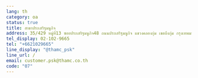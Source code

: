 ```yaml
---
lang: th
category: oa
status: true
title: สาขาประเสริฐมนูกิจ
address: 35/429 หมู่ที่13 ซอยประเสริฐมนูกิจ48 ถนนประเสริฐมนูกิจ แขวงคลองกุ่ม เขตบึงกุ่ม กรุงเทพมหานคร
tel_display: 02-102-9665
tel: "+6621029665"
line_display: "@thamc_psk"
line_url: /
email: customer.psk@thamc.co.th
code: "07"
---
```

